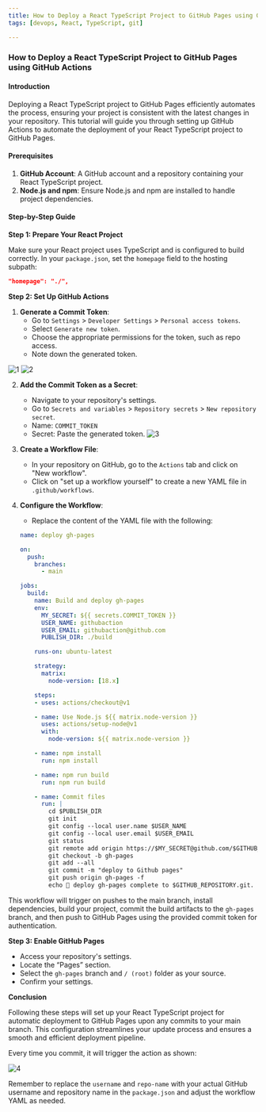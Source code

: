 ```yaml
---
title: How to Deploy a React TypeScript Project to GitHub Pages using GitHub Actions
tags: [devops, React, TypeScript, git]

---
```




### How to Deploy a React TypeScript Project to GitHub Pages using GitHub Actions

#### Introduction

Deploying a React TypeScript project to GitHub Pages efficiently automates the process, ensuring your project is consistent with the latest changes in your repository. This tutorial will guide you through setting up GitHub Actions to automate the deployment of your React TypeScript project to GitHub Pages.

#### Prerequisites

1. **GitHub Account**: A GitHub account and a repository containing your React TypeScript project.
2. **Node.js and npm**: Ensure Node.js and npm are installed to handle project dependencies.

#### Step-by-Step Guide

**Step 1: Prepare Your React Project**

Make sure your React project uses TypeScript and is configured to build correctly. In your `package.json`, set the `homepage` field to the hosting subpath:

```json
"homepage": "./",
```

**Step 2: Set Up GitHub Actions**

1. **Generate a Commit Token**:
   - Go to `Settings` > `Developer Settings` > `Personal access tokens`.
   - Select `Generate new token`.
   - Choose the appropriate permissions for the token, such as repo access.
   - Note down the generated token.

![1](https://hackmd.io/_uploads/S1mqRiMbC.png)
![2](https://hackmd.io/_uploads/B17qAofZR.png)


2. **Add the Commit Token as a Secret**:
   - Navigate to your repository's settings.
   - Go to `Secrets and variables` > `Repository secrets` > `New repository secret`.
   - Name: `COMMIT_TOKEN`
   - Secret: Paste the generated token.
![3](https://hackmd.io/_uploads/Skpo0sfZA.png)

3. **Create a Workflow File**:
   - In your repository on GitHub, go to the `Actions` tab and click on "New workflow".
   - Click on "set up a workflow yourself" to create a new YAML file in `.github/workflows`.

4. **Configure the Workflow**:
   - Replace the content of the YAML file with the following:

   ```yaml
   name: deploy gh-pages

   on:
     push:
       branches:
         - main

   jobs:
     build:
       name: Build and deploy gh-pages
       env:
         MY_SECRET: ${{ secrets.COMMIT_TOKEN }}
         USER_NAME: githubaction
         USER_EMAIL: githubaction@github.com
         PUBLISH_DIR: ./build

       runs-on: ubuntu-latest

       strategy:
         matrix:
           node-version: [18.x]

       steps:
       - uses: actions/checkout@v1

       - name: Use Node.js ${{ matrix.node-version }}
         uses: actions/setup-node@v1
         with:
           node-version: ${{ matrix.node-version }}

       - name: npm install
         run: npm install

       - name: npm run build
         run: npm run build

       - name: Commit files
         run: |
           cd $PUBLISH_DIR
           git init
           git config --local user.name $USER_NAME
           git config --local user.email $USER_EMAIL
           git status
           git remote add origin https://$MY_SECRET@github.com/$GITHUB_REPOSITORY.git
           git checkout -b gh-pages
           git add --all
           git commit -m "deploy to Github pages"
           git push origin gh-pages -f
           echo 🤘 deploy gh-pages complete to $GITHUB_REPOSITORY.git.
   ```

This workflow will trigger on pushes to the main branch, install dependencies, build your project, commit the build artifacts to the `gh-pages` branch, and then push to GitHub Pages using the provided commit token for authentication.

**Step 3: Enable GitHub Pages**

- Access your repository's settings.
- Locate the “Pages” section.
- Select the `gh-pages` branch and `/ (root)` folder as your source.
- Confirm your settings.

**Conclusion**

Following these steps will set up your React TypeScript project for automatic deployment to GitHub Pages upon any commits to your main branch. This configuration streamlines your update process and ensures a smooth and efficient deployment pipeline.

Every time you commit, it will trigger the action as shown:

![4](https://hackmd.io/_uploads/HkYORjz-0.png)


Remember to replace the `username` and `repo-name` with your actual GitHub username and repository name in the `package.json` and adjust the workflow YAML as needed.

